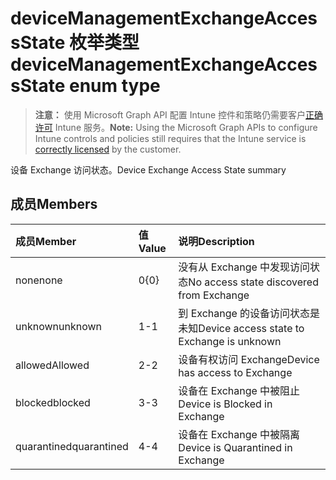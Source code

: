# <a name="devicemanagementexchangeaccessstate-enum-type"></a><span data-ttu-id="cb12a-101">deviceManagementExchangeAccessState 枚举类型</span><span class="sxs-lookup"><span data-stu-id="cb12a-101">deviceManagementExchangeAccessState enum type</span></span>

> <span data-ttu-id="cb12a-102">**注意：** 使用 Microsoft Graph API 配置 Intune 控件和策略仍需要客户[正确许可](https://go.microsoft.com/fwlink/?linkid=839381) Intune 服务。</span><span class="sxs-lookup"><span data-stu-id="cb12a-102">**Note:** Using the Microsoft Graph APIs to configure Intune controls and policies still requires that the Intune service is [correctly licensed](https://go.microsoft.com/fwlink/?linkid=839381) by the customer.</span></span>

<span data-ttu-id="cb12a-103">设备 Exchange 访问状态。</span><span class="sxs-lookup"><span data-stu-id="cb12a-103">Device Exchange Access State summary</span></span>
## <a name="members"></a><span data-ttu-id="cb12a-104">成员</span><span class="sxs-lookup"><span data-stu-id="cb12a-104">Members</span></span>
|<span data-ttu-id="cb12a-105">成员</span><span class="sxs-lookup"><span data-stu-id="cb12a-105">Member</span></span>|<span data-ttu-id="cb12a-106">值</span><span class="sxs-lookup"><span data-stu-id="cb12a-106">Value</span></span>|<span data-ttu-id="cb12a-107">说明</span><span class="sxs-lookup"><span data-stu-id="cb12a-107">Description</span></span>|
|:---|:---|:---|
|<span data-ttu-id="cb12a-108">none</span><span class="sxs-lookup"><span data-stu-id="cb12a-108">none</span></span>|<span data-ttu-id="cb12a-109">0</span><span class="sxs-lookup"><span data-stu-id="cb12a-109">{0}</span></span>|<span data-ttu-id="cb12a-110">没有从 Exchange 中发现访问状态</span><span class="sxs-lookup"><span data-stu-id="cb12a-110">No access state discovered from Exchange</span></span>|
|<span data-ttu-id="cb12a-111">unknown</span><span class="sxs-lookup"><span data-stu-id="cb12a-111">unknown</span></span>|<span data-ttu-id="cb12a-112">1</span><span class="sxs-lookup"><span data-stu-id="cb12a-112">-1</span></span>|<span data-ttu-id="cb12a-113">到 Exchange 的设备访问状态是未知</span><span class="sxs-lookup"><span data-stu-id="cb12a-113">Device access state to Exchange is unknown</span></span>|
|<span data-ttu-id="cb12a-114">allowed</span><span class="sxs-lookup"><span data-stu-id="cb12a-114">Allowed</span></span>|<span data-ttu-id="cb12a-115">2</span><span class="sxs-lookup"><span data-stu-id="cb12a-115">-2</span></span>|<span data-ttu-id="cb12a-116">设备有权访问 Exchange</span><span class="sxs-lookup"><span data-stu-id="cb12a-116">Device has access to Exchange</span></span>|
|<span data-ttu-id="cb12a-117">blocked</span><span class="sxs-lookup"><span data-stu-id="cb12a-117">blocked</span></span>|<span data-ttu-id="cb12a-118">3</span><span class="sxs-lookup"><span data-stu-id="cb12a-118">-3</span></span>|<span data-ttu-id="cb12a-119">设备在 Exchange 中被阻止</span><span class="sxs-lookup"><span data-stu-id="cb12a-119">Device is Blocked in Exchange</span></span>|
|<span data-ttu-id="cb12a-120">quarantined</span><span class="sxs-lookup"><span data-stu-id="cb12a-120">quarantined</span></span>|<span data-ttu-id="cb12a-121">4</span><span class="sxs-lookup"><span data-stu-id="cb12a-121">-4</span></span>|<span data-ttu-id="cb12a-122">设备在 Exchange 中被隔离</span><span class="sxs-lookup"><span data-stu-id="cb12a-122">Device is Quarantined in Exchange</span></span>|



